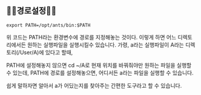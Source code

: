 ## 🧑‍💻경로설정🧑‍💻

~~~unix
export PATH=/opt/ants/bin:$PATH
~~~

위 코드는 PATH라는 환경변수에 경로를 지정해놓는 것이다. 이렇게 하면 어느 디렉토리에서든 원하는 실행파일을 실행시킬수 있습니다. 가령, a라는 실행파일이 A라는 디렉토리(/User/A)에 있다고 할때, 

PATH에 설정해놓지 않으면 cd ~/A로 현재 위치를 바꿔줘야만 원하는 파일을 실행할 수 있는데, PATH에 경로를 설정해놓으면, 어디서든 a라는 파일을 실행할 수 있습니다.

쉽게 말하자면 알아서 a가 어딨는지를 찾아주는 간편한 도구라고 할 수 있습니다.
